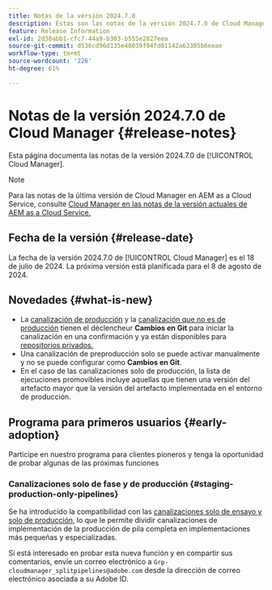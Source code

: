 ```yaml
---
title: Notas de la versión 2024.7.0
description: Estas son las notas de la versión 2024.7.0 de Cloud Manager.
feature: Release Information
exl-id: 2d38abb1-cfc7-44a9-b303-b555e2827eea
source-git-commit: d536cd96d135e48039f94fd01142a63305b6eeae
workflow-type: tm+mt
source-wordcount: '226'
ht-degree: 61%

---
```



# Notas de la versión 2024.7.0 de Cloud Manager {#release-notes}

Esta página documenta las notas de la versión 2024.7.0 de [!UICONTROL Cloud Manager].

>[!NOTE]
>
>Para las notas de la última versión de Cloud Manager en AEM as a Cloud Service, consulte [Cloud Manager en las notas de la versión actuales de AEM as a Cloud Service.](https://experienceleague.adobe.com/docs/experience-manager-cloud-service/content/implementing/using-cloud-manager/release-notes-cloud-manager/release-notes-cm-current.html?lang=es)

## Fecha de la versión {#release-date}

La fecha de la versión 2024.7.0 de [!UICONTROL Cloud Manager] es el 18 de julio de 2024. La próxima versión está planificada para el 8 de agosto de 2024.

## Novedades {#what-is-new}

* La [canalización de producción](/help/using/production-pipelines.md#adding-production-pipeline) y la [canalización que no es de producción](/help/using/non-production-pipelines.md#adding-non-production-pipeline) tienen el déclencheur **Cambios en Git** para iniciar la canalización en una confirmación y ya están disponibles para [repositorios privados.](/help/managing-code/private-repositories.md)
* Una canalización de preproducción solo se puede activar manualmente y no se puede configurar como **Cambios en Git**.
* En el caso de las canalizaciones solo de producción, la lista de ejecuciones promovibles incluye aquellas que tienen una versión del artefacto mayor que la versión del artefacto implementada en el entorno de producción.

## Programa para primeros usuarios {#early-adoption}

Participe en nuestro programa para clientes pioneros y tenga la oportunidad de probar algunas de las próximas funciones

### Canalizaciones solo de fase y de producción {#staging-production-only-pipelines}

Se ha introducido la compatibilidad con las [canalizaciones solo de ensayo y solo de producción](/help/using/stage-prod-only.md), lo que le permite dividir canalizaciones de implementación de la producción de pila completa en implementaciones más pequeñas y especializadas.

Si está interesado en probar esta nueva función y en compartir sus comentarios, envíe un correo electrónico a `Grp-cloudmanager_splitpipelines@adobe.com` desde la dirección de correo electrónico asociada a su Adobe ID.

